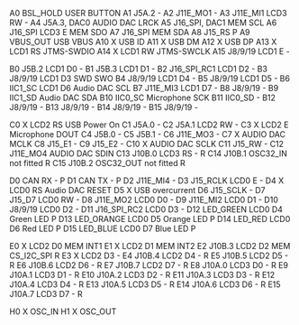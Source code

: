 A0  BSL_HOLD                        USER BUTTON
A1  J5A.2                           -
A2  J11E_MO1                        -
A3  J11E_MI1        LCD3 RW         -
A4  J5A.3,   DAC0                   AUDIO DAC LRCK
A5  J16_SPI, DAC1                   MEM SCL
A6  J16_SPI         LCD3 E          MEM SDO
A7  J16_SPI                         MEM SDA
A8  J15_RS                                              P
A9  VBUS_OUT                        USB VBUS
A10 X                               USB ID
A11 X                               USB DM
A12 X                               USB DP
A13 X               LCD1 RS         JTMS-SWDIO
A14 X               LCD1 RW         JTMS-SWCLK
A15 J8/9/19         LCD1 E          -

B0  J5B.2           LCD1 D0         -
B1  J5B.3           LCD1 D1         -
B2  J16_SPI_RC1     LCD1 D2         -
B3  J8/9/19         LCD1 D3         SWD SWO
B4  J8/9/19         LCD1 D4         -
B5  J8/9/19         LCD1 D5         -
B6  IIC1_SC         LCD1 D6         Audio DAC SCL
B7  J11E_MI3        LCD1 D7         -
B8  J8/9/19                         -
B9  IIC1_SD                         Audio DAC SDA
B10 IIC0_SC                         Microphone SCK
B11 IIC0_SD                         -
B12 J8/9/19                         -
B13 J8/9/19                         -
B14 J8/9/19                         -
B15 J8/9/19                         -

C0  X               LCD2 RS         USB Power On
C1  J5A.0                           -
C2  J5A.1           LCD2 RW         -
C3  X               LCD2 E          Microphone DOUT
C4  J5B.0                           -
C5  J5B.1                           -
C6  J11E_MO3                        -
C7  X                               AUDIO DAC MCLK
C8  J15_E1                          -
C9  J15_E2                          -
C10 X                               AUDIO DAC SCLK
C11 J15_RW                          -
C12 J11E_MO4                        AUDIO DAC SDIN
C13 J10B.0          LCD3 RS         -                       R
C14 J10B.1                          OSC32_IN not fitted     R
C15 J10B.2                          OSC32_OUT not fitted    R

D0  CAN RX                          -                       P
D1  CAN TX                          -                       P
D2  J11E_MI4                        -
D3  J15_RCLK        LCD0 E          -
D4  X               LCD0 RS         Audio DAC RESET
D5  X                               USB overcurrent
D6  J15_SCLK                        -
D7  J15_D7          LCD0 RW         -
D8  J11E_MO2        LCD0 D0         -
D9  J11E_MI2        LCD0 D1         -
D10 J8/9/19         LCD0 D2         -
D11 J16_SPI_RC2     LCD0 D3         -
D12 LED_GREEN       LCD0 D4         Green LED               P
D13 LED_ORANGE      LCD0 D5         Orange LED              P
D14 LED_RED         LCD0 D6         Red LED                 P
D15 LED_BLUE        LCD0 D7         Blue LED                P

E0  X               LCD2 D0         MEM INT1
E1  X               LCD2 D1         MEM INT2
E2  J10B.3          LCD2 D2         MEM CS_I2C_SPI          R
E3  X               LCD2 D3         -
E4  J10B.4          LCD2 D4         -                       R
E5  J10B.5          LCD2 D5         -                       R
E6  J10B.6          LCD2 D6         -                       R
E7  J10B.7          LCD2 D7         -                       R
E8  J10A.0          LCD3 D0         -                       R
E9  J10A.1          LCD3 D1         -                       R
E10 J10A.2          LCD3 D2         -                       R
E11 J10A.3          LCD3 D3         -                       R
E12 J10A.4          LCD3 D4         -                       R
E13 J10A.5          LCD3 D5         -                       R
E14 J10A.6          LCD3 D6         -                       R
E15 J10A.7          LCD3 D7         -                       R

H0  X                               OSC_IN
H1  X                               OSC_OUT